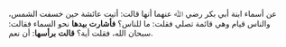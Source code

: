 عن أسماء ابنة أبي بكر رضي ﷲ عنهما أنها قالت: أتيت عائشة حين خسفت الشمس، والناس قيام وهي قائمة تصلي فقلت: ما للناس؟ **فأشارت** **بيدها** نحو السماء فقالت: سبحان الله، فقلت أية؟ **قالت** **برأسها**: أن نعم.